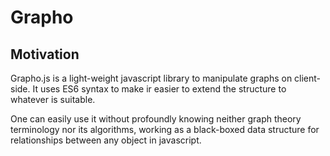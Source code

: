# Grapho

## Motivation

Grapho.js is a light-weight javascript library to manipulate graphs on client-side. It uses ES6 syntax to make ir easier to extend the structure to whatever is suitable.

One can easily use it without profoundly knowing neither graph theory terminology nor its algorithms, working as a black-boxed data structure for relationships between any object in javascript.
